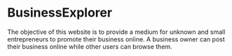 # BusinessExplorer
The objective of this website is to provide a medium for unknown and small entrepreneurs to promote their business online. A business owner can post their business online while other users can browse them. 
